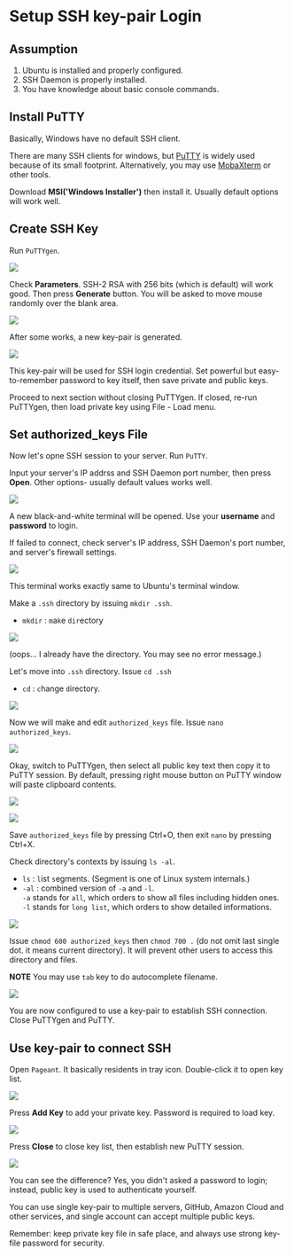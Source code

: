 Setup SSH key-pair Login
========================

Assumption
----------

1. Ubuntu is installed and properly configured.
2. SSH Daemon is properly installed.
3. You have knowledge about basic console commands.



Install PuTTY
-------------

Basically, Windows have no default SSH client.

There are many SSH clients for windows, but
[PuTTY](https://www.chiark.greenend.org.uk/~sgtatham/putty/latest.html) is widely
used because of its small footprint. Alternatively, you may use
[MobaXterm](https://mobaxterm.mobatek.net/) or other tools.

Download **MSI('Windows Installer')** then install it. Usually default options
will work well.



Create SSH Key
--------------

Run `PuTTYgen`.

![](01.png)

Check **Parameters**. SSH-2 RSA with 256 bits (which is default) will work good.
Then press **Generate** button. You will be asked to move mouse randomly over
the blank area.

![](02.png)

After some works, a new key-pair is generated.

![](03.png)

This key-pair will be used for SSH login credential. Set powerful but
easy-to-remember password to key itself, then save private and public keys.

Proceed to next section without closing PuTTYgen. If closed, re-run PuTTYgen,
then load private key using File - Load menu.



Set authorized_keys File
------------------------

Now let's opne SSH session to your server. Run `PuTTY`.

Input your server's IP addrss and SSH Daemon port number, then press **Open**.
Other options- usually default values works well.

![](04.png)

A new black-and-white terminal will be opened. Use your **username** and
**password** to login.

If failed to connect, check server's IP address, SSH Daemon's port number, and
server's firewall settings.

![](05.png)

This terminal works exactly same to Ubuntu's terminal window.

Make a `.ssh` directory by issuing `mkdir .ssh`.

- `mkdir` : `m`a`k`e `dir`ectory

![](06.png)

(oops... I already have the directory. You may see no error message.)

Let's move into `.ssh` directory. Issue `cd .ssh`

- `cd` : `c`hange `d`irectory.

![](07.png)

Now we will make and edit `authorized_keys` file. Issue `nano authorized_keys`.

![](08.png)

Okay, switch to PuTTYgen, then select all public key text then copy it to PuTTY
session. By default, pressing right mouse button on PuTTY window will paste
clipboard contents.

![](09.png)

![](10.png)

Save `authorized_keys` file by pressing Ctrl+O, then exit `nano` by pressing
Ctrl+X.

Check directory's contexts by issuing `ls -al`.

- `ls` : `l`ist `s`egments. (Segment is one of Linux system internals.)
- `-al` : combined version of `-a` and `-l`.  
  `-a` stands for `all`, which orders to show all files including hidden ones.  
  `-l` stands for `long list`, which orders to show detailed informations.

![](11.png)

Issue `chmod 600 authorized_keys` then `chmod 700 .` (do not omit last single
dot. it means current directory). It will prevent other users to access this
directory and files.

**NOTE** You may use `tab` key to do autocomplete filename.

![](12.png)

You are now configured to use a key-pair to establish SSH connection.
Close PuTTYgen and PuTTY.



Use key-pair to connect SSH
---------------------------

Open `Pageant`. It basically residents in tray icon. Double-click it to open
key list.

![](13.png)

Press **Add Key** to add your private key. Password is required to load key.

![](14.png)

Press **Close** to close key list, then establish new PuTTY session.

![](15.png)

You can see the difference? Yes, you didn't asked a password to login; instead,
public key is used to authenticate yourself.

You can use single key-pair to multiple servers, GitHub, Amazon Cloud and other
services, and single account can accept multiple public keys.

Remember: keep private key file in safe place, and always use strong key-file
password for security.
